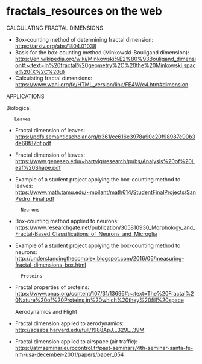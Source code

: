 # fractals_resources on the web

CALCULATING FRACTAL DIMENSIONS

* Box-counting method of determining fractal dimension:  https://arxiv.org/abs/1804.01038
* Basis for the box-counting method (Minkowski-Bouligand dimension): https://en.wikipedia.org/wiki/Minkowski%E2%80%93Bouligand_dimension#:~:text=In%20fractal%20geometry%2C%20the%20Minkowski,space%20(X%2C%20d)
* Calculating fractal dimensions: https://www.wahl.org/fe/HTML_version/link/FE4W/c4.htm#dimension

APPLICATIONS

   Biological 
   
       Leaves

* Fractal dimension of leaves: https://pdfs.semanticscholar.org/b361/cc616e3978a90c20f98987e90b3de68f87bf.pdf
* Fractal dimension of leaves: https://www.geneseo.edu/~hartvig/research/pubs/Analysis%20of%20Leaf%20Shape.pdf
* Example of a student project applying the box-counting method to leaves: https://www.math.tamu.edu/~mpilant/math614/StudentFinalProjects/SanPedro_Final.pdf

        Neurons

* Box-counting method applied to neurons: https://www.researchgate.net/publication/305810930_Morphology_and_Fractal-Based_Classifications_of_Neurons_and_Microglia
* Example of a student project applying the box-counting method to neurons: http://understandingthecomplex.blogspot.com/2016/06/measuring-fractal-dimensions-box.html

        Proteins

* Fractal properties of proteins: https://www.pnas.org/content/107/31/13696#:~:text=The%20Fractal%20Nature%20of%20Proteins,in%20which%20they%20fill%20space
 
    Aerodynamics and Flight

* Fractal dimension applied to aerodynamics: http://adsabs.harvard.edu/full/1988ApJ...329L..39M
* Fractal dimension applied to airspace (air traffic): https://atmseminar.eurocontrol.fr/past-seminars/4th-seminar-santa-fe-nm-usa-december-2001/papers/paper_054




